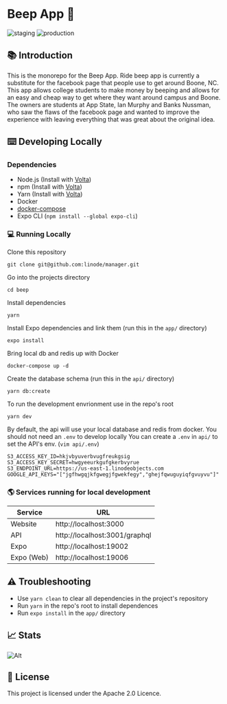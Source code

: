 # Beep App 🚖

![staging](https://github.com/banks/beep/actions/workflows/staging.yml/badge.svg)
![production](https://github.com/banks/beep/actions/workflows/production.yml/badge.svg)


## 📚 Introduction

This is the monorepo for the Beep App. Ride beep app is currently a substitute for the facebook page that people use to get around Boone, NC. This app allows college students to make money by beeping and allows for an easy and cheap way to get where they want around campus and Boone. The owners are students at App State, Ian Murphy and Banks Nussman, who saw the flaws of the facebook page and wanted to improve the experience with leaving everything that was great about the original idea.

## ⌨️ Developing Locally

### Dependencies

- Node.js (Install with [Volta](https://volta.sh/))
- npm (Install with [Volta](https://volta.sh/))
- Yarn (Install with [Volta](https://volta.sh/))
- Docker
- [docker-compose](https://docs.docker.com/compose/install/#install-compose)
- Expo CLI (`npm install --global expo-cli`)

### 💻 Running Locally

Clone this repository
```
git clone git@github.com:linode/manager.git
```
Go into the projects directory
```
cd beep
```

Install dependencies
```
yarn
```

Install Expo dependencies and link them (run this in the `app/` directory)
```
expo install
```

Bring local db and redis up with Docker
```
docker-compose up -d
```

Create the database schema (run this in the `api/` directory)
```
yarn db:create
```

To run the development envrionment use in the repo's root
```
yarn dev
```

By default, the api will use your local database and redis from docker. You should not need an `.env` to develop locally
You can create a `.env` in `api/` to set the API's env. (`vim api/.env`)

```env
S3_ACCESS_KEY_ID=hkjvbyuverbvugfreukgsig
S3_ACCESS_KEY_SECRET=hwgyeeurkgufgkerbvyrue
S3_ENDPOINT_URL=https://us-east-1.linodeobjects.com
GOOGLE_API_KEYS="["jgfhwgqjkfgwegjfgwekfegy","ghejfqwuguyiqfgvuyvu"]"
```

### 🌎 Services running for local development
| Service    | URL                           |
|------------|-------------------------------|
| Website    | http://localhost:3000         |
| API        | http://localhost:3001/graphql |
| Expo       | http://localhost:19002        |
| Expo (Web) | http://localhost:19006        |

## ⚠️ Troubleshooting

- Use `yarn clean` to clear all dependencies in the project's repository
- Run `yarn` in the repo's root to install dependences
- Run `expo install` in the `app/` directory

## 📈 Stats
![Alt](https://repobeats.axiom.co/api/embed/1b46a8057ec1f00f48ce7a9fbe9353c7cbe4ff83.svg "Repobeats analytics image")

## 🚓 License

This project is licensed under the Apache 2.0 Licence.

